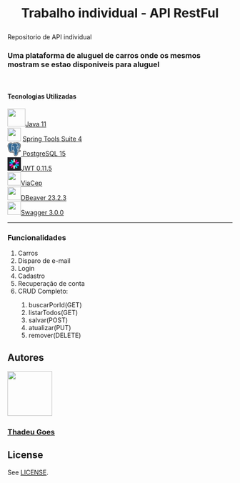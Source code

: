 # <p align="center">Trabalho individual - API RestFul</p>
Repositorio de API individual


<h3>Uma plataforma de aluguel de carros onde os mesmos mostram se estao disponiveis para aluguel</h3>
<br>

<h4>Tecnologias Utilizadas</h4>
 <img src="https://github.com/eduardocs90/POO2023_Grupo6/assets/141193350/da426343-ad69-4070-af0e-b81ac4303722" height="40" width="40"><a href="https://www.oracle.com/br/java/technologies/javase/jdk11-archive-downloads.html">Java 11</a>
 <br>
 <img src="https://github.com/eduardocs90/POO2023_Grupo6/assets/141193350/0ae95b40-0108-4e12-9b64-b1c8d75ce611" height="30" width="30"> <a href="https://spring.io/tools">Spring Tools Suite 4</a>
 <br>
<a href="https://www.postgresql.org/"> <img src="https://github.com/patriciastarck/trabalho-em-grupo-g4/blob/main/postgresql.png" height="30" width="30"> PostgreSQL 15</a>
 <br>
 <a  href="https://jwt.io/"> <img src="https://github.com/patriciastarck/trabalho-em-grupo-g4/blob/main/logo_jwt.png" height="30" width="30">JWT 0.11.5</a>
 <br>
 <a href="https://viacep.com.br/"><img src="https://cdn.discordapp.com/attachments/1135259300361674943/1166077679427129525/Sem_titulo.png?ex=65492d77&is=6536b877&hm=d0b410374a4d15625e079a49567c8d4e79ca36f52d4c69b92c9d56d15be38b09&" height="30" width="30">ViaCep</a>
 <br>
<a href="https://dbeaver.io/"> <img src="https://cdn.discordapp.com/attachments/1135259300361674943/1166078264205389925/dbeaver.256x253.png?ex=65492e02&is=6536b902&hm=aeb9ec430cee817c84c84a8202fbeb929fd468dff150bac31d3d8d94160e0ac3&" height="30" width="30">DBeaver 23.2.3</a>
<br>
 <a href="https://swagger.io/"><img src="https://cdn.discordapp.com/attachments/1135259300361674943/1166078264457043968/swagger.png?ex=65492e02&is=6536b902&hm=44cc62e6db2ccb497ce0a48ee9e4e471a34ad33a602ee14e42511064ab1d84f4&" height="30" width="30">Swagger 3.0.0</a>
 <hr>


 ### Funcionalidades
<ol>
 <li>Carros</li>
 <li>Disparo de e-mail</li>
 <li>Login</li>
 <li>Cadastro</li>
 <li>Recuperação de conta</li>
 <li>CRUD Completo: </li>
  <ol>
   <li>buscarPorId(GET)</li>
   <li>listarTodos(GET)</li>
   <li>salvar(POST)</li>
   <li>atualizar(PUT)</li>
   <li>remover(DELETE)</li>
  </ol>
</ol>

<h2>Autores</h2>  
<img src="https://cdn.discordapp.com/attachments/1135262336819679372/1140675577733464254/github-logo-git-hub-icon-with-text-on-white-and-black-background-free-vector_2-removebg-preview.png" height="100" width="100">
<h3><a href="https://github.com/ThadeuGoes">Thadeu Goes</a> </h3>

## License

See [LICENSE](./LICENSE).
